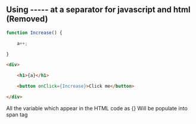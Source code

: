 ## Using ----- at a separator for javascript and html (Removed)
```javascript
function Increase() {

    a++;

}
```
```html
<div>

    <h1>{a}</h1>

    <button onClick={Increase}>Click me</button>

</div>
```

All the variable which appear in the HTML code as {} Will be populate into span tag
